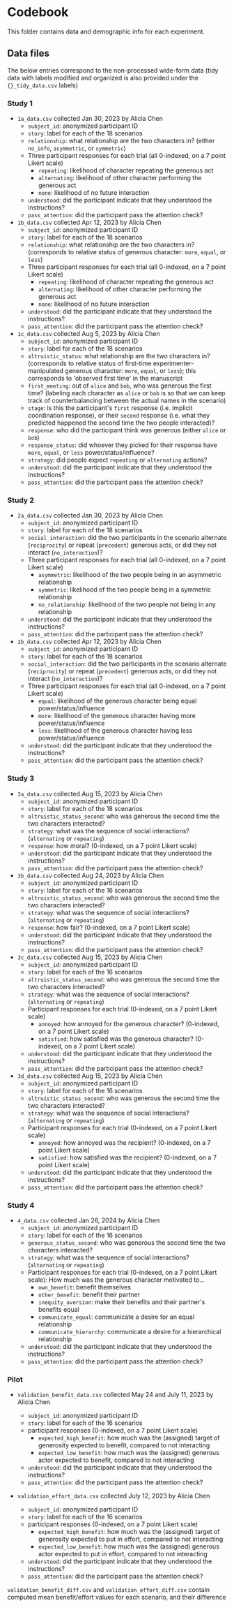 # Codebook

This folder contains data and demographic info for each experiment.

## Data files

The below entries correspond to the non-processed wide-form data (tidy data with labels modified and organized is also provided under the `{}_tidy_data.csv` labels)

### Study 1

- `1a_data.csv` collected Jan 30, 2023 by Alicia Chen
    - `subject_id`: anonymized participant ID
    -  `story`: label for each of the 18 scenarios
    - `relationship`: what relationship are the two characters in? (either `no_info`, `asymmetric`, or `symmetric`)
    - Three participant responses for each trial (all 0-indexed, on a 7 point Likert scale)
        - `repeating`: likelihood of character repeating the generous act
        - `alternating`: likelihood of other character performing the generous act
        - `none`: likelihood of no future interaction
    - `understood`: did the participant indicate that they understood the instructions?
    - `pass_attention`: did the participant pass the attention check?
- `1b_data.csv` collected Apr 12, 2023 by Alicia Chen
    - `subject_id`: anonymized participant ID
    -  `story`: label for each of the 18 scenarios
    - `relationship`: what relationship are the two characters in? (corresponds to relative status of generous character: `more`, `equal`, or `less`)
    - Three participant responses for each trial (all 0-indexed, on a 7 point Likert scale)
        - `repeating`: likelihood of character repeating the generous act
        - `alternating`: likelihood of other character performing the generous act
        - `none`: likelihood of no future interaction
    - `understood`: did the participant indicate that they understood the instructions?
    - `pass_attention`: did the participant pass the attention check?
- `1c_data.csv` collected Aug 5, 2023 by Alicia Chen
    - `subject_id`: anonymized participant ID
    -  `story`: label for each of the 18 scenarios
    - `altruistic_status`: what relationship are the two characters in? (corresponds to relative status of first-time experimenter-manipulated generous character: `more`, `equal`, or `less`); this corresponds to 'observed first time' in the manuscript
    - `first_meeting`: out of `alice` and `bob`, who was generous the first time? (labeling each character as `alice` or `bob` is so that we can keep track of counterbalancing between the actual names in the scenario)
    - `stage`: is this the participant's `first` response (i.e. implicit coordination response), or their `second` response (i.e. what they predicted happened the second time the two people interacted)?
    - `response`: who did the participant think was generous (either `alice` or `bob`)
    - `response_status`: did whoever they picked for their response have `more`, `equal`, or `less` power/status/influence?
    - `strategy`: did people expect `repeating` or `alternating` actions?
    - `understood`: did the participant indicate that they understood the instructions?
    - `pass_attention`: did the participant pass the attention check?

### Study 2

- `2a_data.csv` collected Jan 30, 2023 by Alicia Chen
    - `subject_id`: anonymized participant ID
    -  `story`: label for each of the 18 scenarios
    - `social_interaction`: did the two participants in the scenario alternate (`reciprocity`) or repeat (`precedent`) generous acts, or did they not interact (`no_interaction`)?
    - Three participant responses for each trial (all 0-indexed, on a 7 point Likert scale)
        - `asymmetric`: likelihood of the two people being in an asymmetric relationship
        - `symmetric`: likelihood of the two people being in a symmetric relationship
        - `no_relationship`: likelihood of the two people not being in any relationship
    - `understood`: did the participant indicate that they understood the instructions?
    - `pass_attention`: did the participant pass the attention check?
- `2b_data.csv` collected Apr 12, 2023 by Alicia Chen
    - `subject_id`: anonymized participant ID
    -  `story`: label for each of the 18 scenarios
    - `social_interaction`: did the two participants in the scenario alternate (`reciprocity`) or repeat (`precedent`) generous acts, or did they not interact (`no_interaction`)?
    - Three participant responses for each trial (all 0-indexed, on a 7 point Likert scale)
        - `equal`: likelihood of the generous character being equal power/status/influence
        - `more`: likelihood of the generous character having more power/status/influence
        - `less`: likelihood of the generous character having less power/status/influence
    - `understood`: did the participant indicate that they understood the instructions?
    - `pass_attention`: did the participant pass the attention check?

### Study 3

- `3a_data.csv` collected Aug 15, 2023 by Alicia Chen
    - `subject_id`: anonymized participant ID
    -  `story`: label for each of the 18 scenarios
    - `altruistic_status_second`: who was generous the second time the two characters interacted?
    - `strategy`: what was the sequence of social interactions? (`alternating` or `repeating`)
    - `response`: how moral? (0-indexed, on a 7 point Likert scale)
    - `understood`: did the participant indicate that they understood the instructions?
    - `pass_attention`: did the participant pass the attention check?
- `3b_data.csv` collected Aug 24, 2023 by Alicia Chen
    - `subject_id`: anonymized participant ID
    -  `story`: label for each of the 16 scenarios
    - `altruistic_status_second`: who was generous the second time the two characters interacted?
    - `strategy`: what was the sequence of social interactions? (`alternating` or `repeating`)
    - `response`: how fair? (0-indexed, on a 7 point Likert scale)
    - `understood`: did the participant indicate that they understood the instructions?
    - `pass_attention`: did the participant pass the attention check?
- `3c_data.csv` collected Aug 15, 2023 by Alicia Chen
    - `subject_id`: anonymized participant ID
    -  `story`: label for each of the 16 scenarios
    - `altruistic_status_second`: who was generous the second time the two characters interacted?
    - `strategy`: what was the sequence of social interactions? (`alternating` or `repeating`)
    - Participant responses for each trial (0-indexed, on a 7 point Likert scale)
        - `annoyed`: how annoyed for the generous character? (0-indexed, on a 7 point Likert scale)
        - `satisfied`: how satisfied was the generous character? (0-indexed, on a 7 point Likert scale)
    - `understood`: did the participant indicate that they understood the instructions?
    - `pass_attention`: did the participant pass the attention check?
- `3d_data.csv` collected Aug 15, 2023 by Alicia Chen
    - `subject_id`: anonymized participant ID
    -  `story`: label for each of the 16 scenarios
    - `altruistic_status_second`: who was generous the second time the two characters interacted?
    - `strategy`: what was the sequence of social interactions? (`alternating` or `repeating`)
    - Participant responses for each trial (0-indexed, on a 7 point Likert scale)
        - `annoyed`: how annoyed was the recipient? (0-indexed, on a 7 point Likert scale)
        - `satisfied`: how satisfied was the recipient? (0-indexed, on a 7 point Likert scale)
    - `understood`: did the participant indicate that they understood the instructions?
    - `pass_attention`: did the participant pass the attention check?

### Study 4

- `4_data.csv` collected Jan 26, 2024 by Alicia Chen
    - `subject_id`: anonymized participant ID
    -  `story`: label for each of the 16 scenarios
    - `generous_status_second`: who was generous the second time the two characters interacted?
    - `strategy`: what was the sequence of social interactions? (`alternating` or `repeating`)
    - Participant responses for each trial (0-indexed, on a 7 point Likert scale): How much was the generous character motivated to...
        - `own_benefit`: benefit themselves
        - `other_benefit`: benefit their partner
        - `inequity_aversion`: make their benefits and their partner's benefits equal
        - `communicate_equal`: communicate a desire for an equal relationship
        - `communicate_hierarchy`: communicate a desire for a hierarchical relationship
    - `understood`: did the participant indicate that they understood the instructions?
    - `pass_attention`: did the participant pass the attention check?

### Pilot

- `validation_benefit_data.csv` collected May 24 and July 11, 2023 by Alicia Chen
    - `subject_id`: anonymized participant ID
    -  `story`: label for each of the 16 scenarios
    - participant responses (0-indexed, on a 7 point Likert scale)
        - `expected_high_benefit`: how much was the (assigned) target of generosity expected to benefit, compared to not interacting
        - `expected_low_benefit`: how much was the (assigned) generous actor expected to benefit, compared to not interacting
    - `understood`: did the participant indicate that they understood the instructions?
    - `pass_attention`: did the participant pass the attention check?

- `validation_effort_data.csv` collected July 12, 2023 by Alicia Chen
    - `subject_id`: anonymized participant ID
    -  `story`: label for each of the 16 scenarios
    - participant responses (0-indexed, on a 7 point Likert scale)
        - `expected_high_benefit`: how much was the (assigned) target of generosity expected to put in effort, compared to not interacting
        - `expected_low_benefit`: how much was the (assigned) generous actor expected to put in effort, compared to not interacting
    - `understood`: did the participant indicate that they understood the instructions?
    - `pass_attention`: did the participant pass the attention check?

`validation_benefit_diff.csv` and `validation_effort_diff.csv` contain computed mean benefit/effort values for each scenario, and their difference